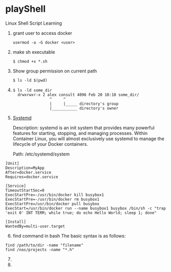 # playShell
Linux Shell Script Learning


1. grant user <user> to access docker

   ```
   usermod -a -G docker <user>
   ```
2. make sh executable
   
   ```
   $ chmod +x *.sh
   ```
3. Show group permission on current path

    ```
    $ ls -ld $(pwd)
    ```
  
4. 
    ```
    $ ls -ld some_dir
      drwxrwxr-x 2 alex consult 4096 Feb 20 10:10 some_dir/
                    ^     ^
                    |     |_____ directory's group
                    |___________ directory's owner
    ```

5. [Systemd](https://coreos.com/os/docs/latest/getting-started-with-systemd.html)

   Description: systemd is an init system that provides many powerful features for starting, stopping, and managing processes. Within Container Linux, you will almost exclusively use systemd to manage the lifecycle of your Docker containers.

   Path:  /etc/systemd/system
```   
[Unit]
Description=MyApp
After=docker.service
Requires=docker.service

[Service]
TimeoutStartSec=0
ExecStartPre=-/usr/bin/docker kill busybox1
ExecStartPre=-/usr/bin/docker rm busybox1
ExecStartPre=/usr/bin/docker pull busybox
ExecStart=/usr/bin/docker run --name busybox1 busybox /bin/sh -c "trap 'exit 0' INT TERM; while true; do echo Hello World; sleep 1; done"

[Install]
WantedBy=multi-user.target
```

6. find command in bash
The basic syntax is as follows:
```
find /path/to/dir -name "filename"
find /nas/projects -name "*.h"

```

7.

8.
